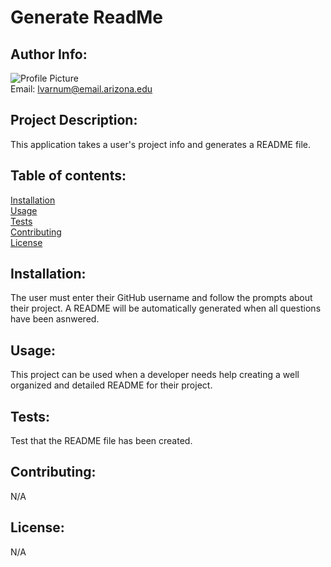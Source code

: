 
  # Generate ReadMe  

  ## Author Info:  
  ![Profile Picture](https://avatars1.githubusercontent.com/u/51543898?v=4)  
  Email: lvarnum@email.arizona.edu  

  ## Project Description:   
  This application takes a user's project info and generates a README file.  

  ## Table of contents:  
  [Installation](#installation)  
  [Usage](#usage)  
  [Tests](#tests)  
  [Contributing](#contributing)  
  [License](#license)  

  ## Installation:<a id=installation></a>   
  The user must enter their GitHub username and follow the prompts about their project. A README will be automatically generated when all questions have been asnwered.  

  ## Usage:<a id=usage></a>  
  This project can be used when a developer needs help creating a well organized and detailed README for their project.  

  ## Tests:<a id=tests></a>  
  Test that the README file has been created.  

  ## Contributing:<a id=contributing></a>  
  N/A  

  ## License:<a id=license></a>  
  N/A
  
